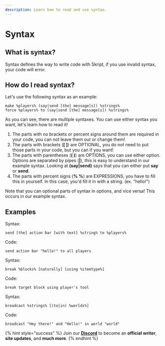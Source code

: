```yaml
---
description: Learn how to read and use syntax.
---
```


# Syntax

## What is syntax?

Syntax defines the way to write code with Skript, if you use invalid syntax, your code will error.

## How do I read syntax?

Let's use the following syntax as an example:
```
make %players% (say|send [the] message[s]) %strings%
force %players% to (say|send [the] message[s]) %strings%
```
As you can see, there are multiple syntaxes. You can use either syntax you want, let's learn how to read it!

1. The parts with no brackets or percent signs around them are required in your code, you can not leave them out or change them!
2. The parts with brackets (**[ ]**) are OPTIONAL, you do not need to put those parts in your code, but you can if you want!
3. The parts with parentheses (**( )**) are OPTIONS, you can use either option. Options are separated by pipes (**|**), this is easy to understand in our example syntax. Looking at **(say|send)** says that you can either put **say** or **send**.
4. The parts with percent signs (**% %**) are EXPRESSIONS, you have to fill this in yourself. In this case, you'd fill it in with a string. (ex. "hello!")

Note that you can optional parts of syntax in options, and vice versa! This occurs in our example syntax.

## Examples

Syntax:
```
send [the] action bar [with text] %string% to %players%
```
Code:
```
send action bar "hello!" to all players
```

Syntax:
```
break %blocks% [naturally] [using %itemtype%]
```
Code:
```
break target block using player's tool
```

Syntax:
```
broadcast %strings% [(to|in) %worlds%]
```
Code:
```
broadcast "Hey there!" and "Hello!" in world "world"
```

{% hint style="success" %}
Join our **[Discord](https://discord.gg/TYhH5bK)** to become an **official writer**, **site updates**, and **much more**.
{% endhint %}
